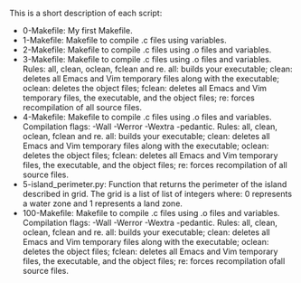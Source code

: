 This is a short description of each script:
+ 0-Makefile: My first Makefile.
+ 1-Makefile: Makefile to compile .c files using variables.
+ 2-Makefile: Makefile to compile .c files using .o files and variables.
+ 3-Makefile: Makefile to compile .c files using .o files and variables. Rules: all, clean, oclean, fclean and re. all: builds your executable; clean: deletes all Emacs and Vim temporary files along with the executable; oclean: deletes the object files; fclean: deletes all Emacs and Vim temporary files, the executable, and the object files; re: forces recompilation of all source files.
+ 4-Makefile: Makefile to compile .c files using .o files and variables. Compilation flags: -Wall -Werror -Wextra -pedantic. Rules: all, clean, oclean, fclean and re. all: builds your executable; clean: deletes all Emacs and Vim temporary files along with the executable; oclean: deletes the object files; fclean: deletes all Emacs and Vim temporary files, the executable, and the object files; re: forces recompilation of all source files.
+ 5-island_perimeter.py: Function that returns the perimeter of the island described in grid. The grid is a list of list of integers where: 0 represents a water zone and 1 represents a land zone.
+ 100-Makefile: Makefile to compile .c files using .o files and variables. Compilation flags: -Wall -Werror -Wextra -pedantic. Rules: all, clean, oclean, fclean and re. all: builds your executable; clean: deletes all Emacs and Vim temporary files along with the executable; oclean: deletes the object files; fclean: deletes all Emacs and Vim temporary files, the executable, and the object files; re: forces recompilation ofall source files.
